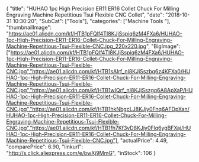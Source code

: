 {
	"title": "HUHAO 1pc High Precision ER11 ER16 Collet Chuck For  Milling Engraving Machine Repetitious Tsui Flexible CNC Collet",
	"date": "2018-10-31 10:30:20",
	"SubCat": ["Tools"],
	"categories": ["Machine Tools "],
	"thumbnailImage": "https://ae01.alicdn.com/kf/HTB1pFQlf4TI8KJjSspiq6zM4FXa6/HUHAO-1pc-High-Precision-ER11-ER16-Collet-Chuck-For-Milling-Engraving-Machine-Repetitious-Tsui-Flexible-CNC.jpg_220x220.jpg",
	"BigImage": ["https://ae01.alicdn.com/kf/HTB1pFQlf4TI8KJjSspiq6zM4FXa6/HUHAO-1pc-High-Precision-ER11-ER16-Collet-Chuck-For-Milling-Engraving-Machine-Repetitious-Tsui-Flexible-CNC.jpg","https://ae01.alicdn.com/kf/HTB1sAIrf_nI8KJjSszbq6z4KFXa0/HUHAO-1pc-High-Precision-ER11-ER16-Collet-Chuck-For-Milling-Engraving-Machine-Repetitious-Tsui-Flexible-CNC.jpg","https://ae01.alicdn.com/kf/HTB1wIQrf_nI8KJjSszgq6A8ApXaP/HUHAO-1pc-High-Precision-ER11-ER16-Collet-Chuck-For-Milling-Engraving-Machine-Repetitious-Tsui-Flexible-CNC.jpg","https://ae01.alicdn.com/kf/HTB1hkNbgcLJ8KJjy0Fnq6AFDpXan/HUHAO-1pc-High-Precision-ER11-ER16-Collet-Chuck-For-Milling-Engraving-Machine-Repetitious-Tsui-Flexible-CNC.jpg","https://ae01.alicdn.com/kf/HTB1fh7Kf3vD8KJjy0Flq6ygBFXaj/HUHAO-1pc-High-Precision-ER11-ER16-Collet-Chuck-For-Milling-Engraving-Machine-Repetitious-Tsui-Flexible-CNC.jpg"],
	"actualPrice": 4.49,
	"comparePrice": 6.90,
	"linkurl": "http://s.click.aliexpress.com/e/bwXj9MmG",
	"inStock": 106
}
